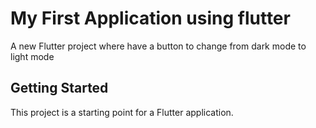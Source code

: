 # My First Application using flutter

A new Flutter project where have a button to change from dark mode to light mode

## Getting Started

This project is a starting point for a Flutter application.
